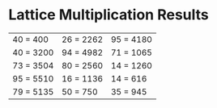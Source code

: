 # Lattice Multiplication Results

|   |   |   |
|---|---|---|
| 40 = 400 | 26 = 2262 | 95 = 4180 |
| 40 = 3200 | 94 = 4982 | 71 = 1065 |
| 73 = 3504 | 80 = 2560 | 14 = 1260 |
| 95 = 5510 | 16 = 1136 | 14 = 616 |
| 79 = 5135 | 50 = 750 | 35 = 945 |
